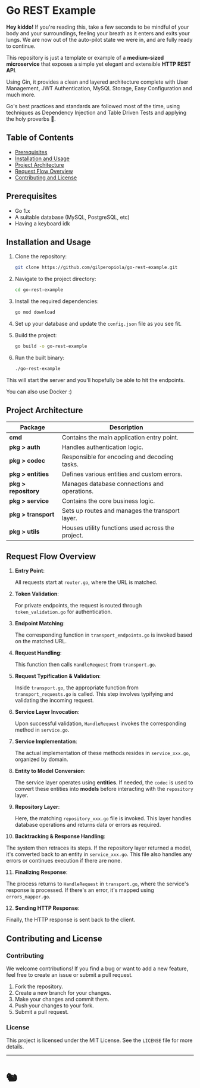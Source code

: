 # Go REST Example

**Hey kiddo!** If you're reading this, take a few seconds to be mindful of your body and your surroundings, feeling your breath as it enters and exits your lungs. We are now out of the auto-pilot state we were in, and are fully ready to continue.

This repository is just a template or example of a **medium-sized microservice** that exposes a simple yet elegant and extensible **HTTP REST API**.

Using Gin, it provides a clean and layered architecture complete with User Management, JWT Authentication, MySQL Storage, Easy Configuration and much more.

Go's best practices and standards are followed most of the time, using techniques as Dependency Injection and Table Driven Tests and applying the holy proverbs 🙏.

## Table of Contents

- [Prerequisites](#prerequisites)
- [Installation and Usage](#installation-and-usage)
- [Project Architecture](#project-architecture)
- [Request Flow Overview](#request-flow-overview)
- [Contributing and License](#contributing-and-license)

## Prerequisites

- Go 1.x
- A suitable database (MySQL, PostgreSQL, etc)
- Having a keyboard idk

## Installation and Usage

1. Clone the repository:
   ```bash
   git clone https://github.com/gilperopiola/go-rest-example.git
   ```

2. Navigate to the project directory:
   ```bash
   cd go-rest-example
   ```

3. Install the required dependencies:
   ```bash
   go mod download
   ```

4. Set up your database and update the `config.json` file as you see fit.

5. Build the project:
   ```bash
   go build -o go-rest-example
   ```

6. Run the built binary:
    ```bash
    ./go-rest-example
    ```

This will start the server and you'll hopefully be able to hit the endpoints.

You can also use Docker :)

## Project Architecture

| Package | Description |
|---------|-------------|
| **cmd** | Contains the main application entry point. |
| **pkg > auth** | Handles authentication logic. |
| **pkg > codec** | Responsible for encoding and decoding tasks. |
| **pkg > entities** | Defines various entities and custom errors. |
| **pkg > repository** | Manages database connections and operations. |
| **pkg > service** | Contains the core business logic. |
| **pkg > transport** | Sets up routes and manages the transport layer. |
| **pkg > utils** | Houses utility functions used across the project. |

## Request Flow Overview

1. **Entry Point**: 
   
   All requests start at `router.go`, where the URL is matched.

2. **Token Validation**: 
   
   For private endpoints, the request is routed through `token_validation.go` for authentication.

3. **Endpoint Matching**: 
   
   The corresponding function in `transport_endpoints.go` is invoked based on the matched URL.

4. **Request Handling**: 
   
   This function then calls `HandleRequest` from `transport.go`.

5. **Request Typification & Validation**: 
   
   Inside `transport.go`, the appropriate function from `transport_requests.go` is called. This step involves typifying and validating the incoming request.

6. **Service Layer Invocation**: 
   
   Upon successful validation, `HandleRequest` invokes the corresponding method in `service.go`.

7. **Service Implementation**: 
   
   The actual implementation of these methods resides in `service_xxx.go`, organized by domain.

8. **Entity to Model Conversion**: 
   
   The service layer operates using **entities**. If needed, the `codec` is used to convert these entities into **models** before interacting with the `repository` layer.

9. **Repository Layer**: 
   
   Here, the matching `repository_xxx.go` file is invoked. This layer handles database operations and returns data or errors as required.

10. **Backtracking & Response Handling**: 
   
   The system then retraces its steps. If the repository layer returned a model, it's converted back to an entity in `service_xxx.go`. This file also handles any errors or continues execution if there are none.

11. **Finalizing Response**: 
   
   The process returns to `HandleRequest` in `transport.go`, where the service's response is processed. If there's an error, it's mapped using `errors_mapper.go`.

12. **Sending HTTP Response**: 
   
   Finally, the HTTP response is sent back to the client.

## Contributing and License

### Contributing

We welcome contributions! If you find a bug or want to add a new feature, feel free to create an issue or submit a pull request.

1. Fork the repository.
2. Create a new branch for your changes.
3. Make your changes and commit them.
4. Push your changes to your fork.
5. Submit a pull request.

### License

This project is licensed under the MIT License. See the `LICENSE` file for more details.

---

# 🐿️

